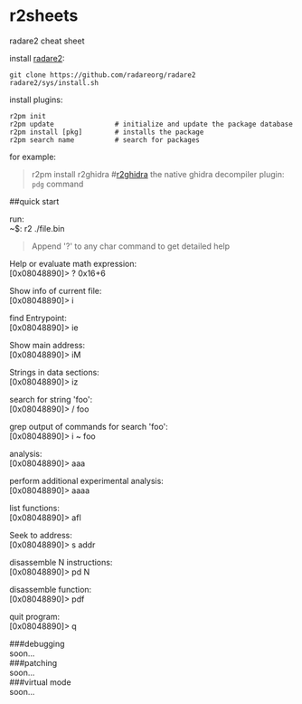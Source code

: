 # r2sheets
radare2 cheat sheet

install [radare2](https://github.com/radareorg/radare2):
```
git clone https://github.com/radareorg/radare2
radare2/sys/install.sh
```

install plugins:
```
r2pm init
r2pm update               # initialize and update the package database
r2pm install [pkg]        # installs the package
r2pm search name          # search for packages
```
for example:
> r2pm install r2ghidra     #[r2ghidra](https://github.com/radareorg/r2ghidra) the native ghidra decompiler plugin: `pdg` command

##quick start

run:<br>
~$: r2 ./file.bin

> Append '?' to any char command to get detailed help


Help or evaluate math expression:<br>
\[0x08048890\]> ? 0x16+6

Show info of current file:<br>
\[0x08048890\]> i

find Entrypoint:<br>
\[0x08048890\]> ie

Show main address:<br>
\[0x08048890\]> iM

Strings in data sections:<br>
\[0x08048890\]> iz

search for string 'foo':<br>
\[0x08048890\]> / foo

grep output of commands for search 'foo':<br>
\[0x08048890\]> i ~ foo

analysis:<br>
\[0x08048890\]> aaa

perform additional experimental analysis:<br>
\[0x08048890\]> aaaa

list functions:<br>
\[0x08048890\]> afl

Seek to address:<br>
\[0x08048890\]> s addr

disassemble N instructions:<br>
\[0x08048890\]> pd N

disassemble function:<br>
\[0x08048890\]> pdf

quit program:<br>
\[0x08048890\]> q

###debugging<br>
soon...<br>
###patching<br>
soon...<br>
###virtual mode<br>
soon...
